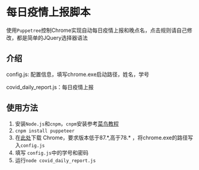 # 每日疫情上报脚本

使用`Puppetree`控制Chrome实现自动每日疫情上报和晚点名，点击规则请自己修改，都是简单的JQuery选择器语法

## 介绍

config.js: 配置信息，填写chrome.exe启动路径，姓名，学号 

covid_daily_report.js：每日疫情上报


## 使用方法
1. 安装`Node.js`和`cnpm`，`cnpm`安装参考[菜鸟教程](https://www.runoob.com/nodejs/nodejs-npm.html)
2. `cnpm install puppeteer`
3. 在[此处](https://npm.taobao.org/mirrors/chromium-browser-snapshots/Win_x64/)下载 Chrome，要求版本低于87.*,高于78.\* ，将chrome.exe的路径写入`config.js`
4. 填写 `config.js`中的学号和密码
5. 运行`node covid_daily_report.js`

